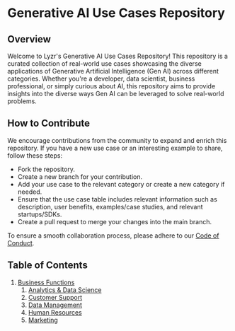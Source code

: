 # Generative AI Use Cases Repository

## Overview

Welcome to Lyzr's Generative AI Use Cases Repository!
This repository is a curated collection of real-world use cases showcasing the diverse applications of Generative Artificial Intelligence (Gen AI) across different categories.
Whether you're a developer, data scientist, business professional, or simply curious about AI, this repository aims to provide insights into the diverse ways Gen AI can be leveraged to solve real-world problems.

## How to Contribute

We encourage contributions from the community to expand and enrich this repository. If you have a new use case or an interesting example to share, follow these steps:

* Fork the repository.
* Create a new branch for your contribution.
* Add your use case to the relevant category or create a new category if needed.
* Ensure that the use case table includes relevant information such as description, user benefits, examples/case studies, and relevant startups/SDKs.
* Create a pull request to merge your changes into the main branch.

To ensure a smooth collaboration process, please adhere to our [Code of Conduct](https://docs.lyzr.ai/Lyzr%20SDKs/code-of-conduct).

## Table of Contents
1. [Business Functions](https://github.com/LyzrCore/generativeai-usecases/blob/main/business_functions.md)
    1. [Analytics & Data Science](https://github.com/LyzrCore/generativeai-usecases/blob/main/business_functions.md#sub-category-analytics--data-science)
    2. [Customer Support](https://github.com/LyzrCore/generativeai-usecases/blob/main/business_functions.md#sub-category-customer-support)
    3. [Data Management](https://github.com/LyzrCore/generativeai-usecases/blob/main/business_functions.md#sub-category-data-management)
    4. [Human Resources](https://github.com/LyzrCore/generativeai-usecases/blob/main/business_functions.md#sub-category-human-resources)
    5. [Marketing](https://github.com/LyzrCore/generativeai-usecases/blob/main/business_functions.md#sub-category-marketing)
